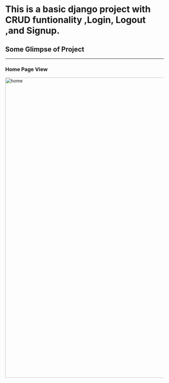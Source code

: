 <h1>This is a basic django project with CRUD funtionality ,Login, Logout ,and Signup.</h1>
<h2>Some Glimpse of Project</h2>
<hr>
<h3>Home Page View</h3>
<img width="955" alt="home" src="https://github.com/user-attachments/assets/58b3128c-0589-456c-8e6f-6f3eb2286919">

